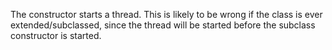 The constructor starts a thread. This is likely to be wrong if the class is ever extended/subclassed, since the thread will be started before the subclass constructor is started.
